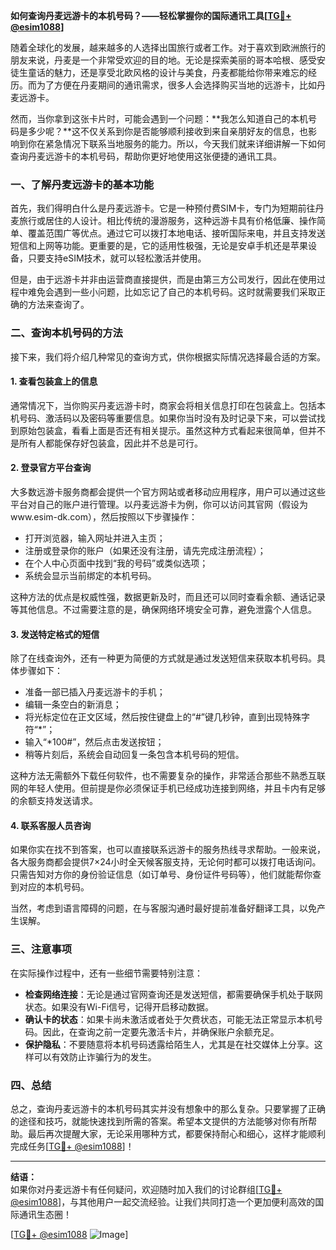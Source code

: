 **如何查询丹麦远游卡的本机号码？——轻松掌握你的国际通讯工具[[TG💪+ @esim1088](https://t.me/s/esim1088)]**

随着全球化的发展，越来越多的人选择出国旅行或者工作。对于喜欢到欧洲旅行的朋友来说，丹麦是一个非常受欢迎的目的地。无论是探索美丽的哥本哈根、感受安徒生童话的魅力，还是享受北欧风格的设计与美食，丹麦都能给你带来难忘的经历。而为了方便在丹麦期间的通讯需求，很多人会选择购买当地的远游卡，比如丹麦远游卡。

然而，当你拿到这张卡片时，可能会遇到一个问题：**我怎么知道自己的本机号码是多少呢？**这不仅关系到你是否能够顺利接收到来自亲朋好友的信息，也影响到你在紧急情况下联系当地服务的能力。所以，今天我们就来详细讲解一下如何查询丹麦远游卡的本机号码，帮助你更好地使用这张便捷的通讯工具。

### **一、了解丹麦远游卡的基本功能**
首先，我们得明白什么是丹麦远游卡。它是一种预付费SIM卡，专门为短期前往丹麦旅行或居住的人设计。相比传统的漫游服务，这种远游卡具有价格低廉、操作简单、覆盖范围广等优点。通过它可以拨打本地电话、接听国际来电，并且支持发送短信和上网等功能。更重要的是，它的适用性极强，无论是安卓手机还是苹果设备，只要支持eSIM技术，就可以轻松激活并使用。

但是，由于远游卡并非由运营商直接提供，而是由第三方公司发行，因此在使用过程中难免会遇到一些小问题，比如忘记了自己的本机号码。这时就需要我们采取正确的方法来查询了。

### **二、查询本机号码的方法**
接下来，我们将介绍几种常见的查询方式，供你根据实际情况选择最合适的方案。

#### **1. 查看包装盒上的信息**
通常情况下，当你购买丹麦远游卡时，商家会将相关信息打印在包装盒上。包括本机号码、激活码以及密码等重要信息。如果你当时没有及时记录下来，可以尝试找到原始包装盒，看看上面是否还有相关提示。虽然这种方式看起来很简单，但并不是所有人都能保存好包装盒，因此并不总是可行。

#### **2. 登录官方平台查询**
大多数远游卡服务商都会提供一个官方网站或者移动应用程序，用户可以通过这些平台对自己的账户进行管理。以丹麦远游卡为例，你可以访问其官网（假设为www.esim-dk.com），然后按照以下步骤操作：

- 打开浏览器，输入网址并进入主页；
- 注册或登录你的账户（如果还没有注册，请先完成注册流程）；
- 在个人中心页面中找到“我的号码”或类似选项；
- 系统会显示当前绑定的本机号码。

这种方法的优点是权威性强，数据更新及时，而且还可以同时查看余额、通话记录等其他信息。不过需要注意的是，确保网络环境安全可靠，避免泄露个人信息。

#### **3. 发送特定格式的短信**
除了在线查询外，还有一种更为简便的方式就是通过发送短信来获取本机号码。具体步骤如下：

- 准备一部已插入丹麦远游卡的手机；
- 编辑一条空白的新消息；
- 将光标定位在正文区域，然后按住键盘上的“#”键几秒钟，直到出现特殊字符“*”；
- 输入“*100#”，然后点击发送按钮；
- 稍等片刻后，系统会自动回复一条包含本机号码的短信。

这种方法无需额外下载任何软件，也不需要复杂的操作，非常适合那些不熟悉互联网的年轻人使用。但前提是你必须保证手机已经成功连接到网络，并且卡内有足够的余额支持发送请求。

#### **4. 联系客服人员咨询**
如果你实在找不到答案，也可以直接联系远游卡的服务热线寻求帮助。一般来说，各大服务商都会提供7×24小时全天候客服支持，无论何时都可以拨打电话询问。只需告知对方你的身份验证信息（如订单号、身份证件号码等），他们就能帮你查到对应的本机号码。

当然，考虑到语言障碍的问题，在与客服沟通时最好提前准备好翻译工具，以免产生误解。

### **三、注意事项**
在实际操作过程中，还有一些细节需要特别注意：

- **检查网络连接**：无论是通过官网查询还是发送短信，都需要确保手机处于联网状态。如果没有Wi-Fi信号，记得开启移动数据。
- **确认卡的状态**：如果卡尚未激活或者处于欠费状态，可能无法正常显示本机号码。因此，在查询之前一定要先激活卡片，并确保账户余额充足。
- **保护隐私**：不要随意将本机号码透露给陌生人，尤其是在社交媒体上分享。这样可以有效防止诈骗行为的发生。

### **四、总结**
总之，查询丹麦远游卡的本机号码其实并没有想象中的那么复杂。只要掌握了正确的途径和技巧，就能快速找到所需的答案。希望本文提供的方法能够对你有所帮助。最后再次提醒大家，无论采用哪种方式，都要保持耐心和细心，这样才能顺利完成任务[[TG💪+ @esim1088](https://t.me/s/esim1088)]！

---

**结语：**  
如果你对丹麦远游卡有任何疑问，欢迎随时加入我们的讨论群组[[TG💪+ @esim1088](https://t.me/s/esim1088)]，与其他用户一起交流经验。让我们共同打造一个更加便利高效的国际通讯生态圈！  

[[TG💪+ @esim1088](https://t.me/s/esim1088) ![Image](https://i.postimg.cc/4NQfJmqS/Snipaste-2025-05-13-00-14-12.png)]